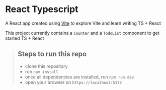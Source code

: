 # React Typescript

A React app created using [Vite](https://vitejs.dev/guide/) to explore Vite and learn writing TS + React

This project currently contains a `Counter` and a `TodoList` component to get started TS + React

> ## Steps to run this repo
> - clone this repository
> - run `npm install`
> - once all dependencies are installed, run `npm run dev`
> - open your browser on `https://localhost:5173`